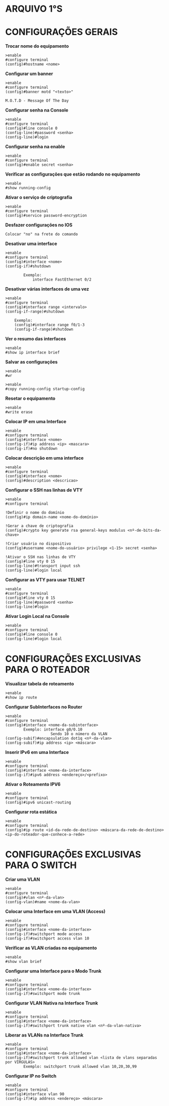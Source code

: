 # ARQUIVO 1°S

# CONFIGURAÇÕES GERAIS
**Trocar nome do equipamento**
```
>enable
#configure terminal
(config)#hostname <nome>
```

**Configurar um banner**
```
>enable
#configure terminal
(config)#banner motd "<texto>"

M.O.T.D - Message Of The Day
```

**Configurar senha na Console**
```
>enable
#configure terminal
(config)#line console 0
(config-line)#password <senha>
(config-line)#login
```

**Configurar senha na enable**
```
>enable
#configure terminal
(config)#enable secret <senha>
```

**Verificar as configurações que estão rodando no equipamento**
```
>enable
#show running-config
```

**Ativar o serviço de criptografia**
```
>enable
#configure terminal
(config)#service password-encryption
```

**Desfazer configurações no IOS**
```
Colocar "no" na frete do comando
```

**Desativar uma interface**
```
>enable
#configure terminal
(config)#interface <nome>
(config-if)#shutdown

        Exemplo:
            interface FastEthernet 0/2
```

**Desativar várias interfaces de uma vez**
```
>enable
#configure terminal
(config)#interface range <intervalo>
(config-if-range)#shutdown

    Exemplo:
    (config)#interface range f0/1-3
    (config-if-range)#shutdown
```

**Ver o resumo das interfaces**
```
>enable
#show ip interface brief
```

**Salvar as configurações**
```
>enable
#wr

>enable
#copy running-config startup-config
```

**Resetar o equipamento**
```
>enable
#write erase
```

**Colocar IP em uma Interface**
```
>enable
#configure terminal
(config)#interface <nome>
(config-if)#ip address <ip> <mascara>
(config-if)#no shutdown
```

**Colocar descrição em uma interface**
```
>enable
#configure terminal
(config)#interface <nome>
(config)#description <descricao>
```

**Configurar o SSH nas linhas de VTY**
```
>enable
#configure terminal

!Definir o nome do domínio
(config)#ip domain-name <nome-do-domínio>

!Gerar a chave de criptografia
(config)#crypto key generate rsa general-keys modulus <nº-de-bits-da-chave>

!Criar usuário no dispositivo
(config)#username <nome-do-usuário> privilege <1-15> secret <senha>

!Ativar o SSH nas linhas de VTY
(config)#line vty 0 15
(config-line)#transport input ssh
(config-line)#login local
```

**Configurar as VTY para usar TELNET**
```
>enable
#configure terminal
(config)#line vty 0 15
(config-line)#password <senha>
(config-line)#login
```

**Ativar Login Local na Console**
```
>enable
#configure terminal
(config)#line console 0
(config-line)#login local
```

# CONFIGURAÇÕES EXCLUSIVAS PARA O ROTEADOR
**Visualizar tabela de roteamento**
```
>enable
#show ip route
```

**Configurar SubInterfaces no Router**
```
>enable
#configure terminal
(config)#interface <nome-da-subinterface>
        Exemplo: interface g0/0.10
                    Sendo 10 o número da VLAN
(config-subif)#encapsulation dot1q <nº-da-vlan>
(config-subif)#ip address <ip> <máscara>
```

**Inserir IPv6 em uma Interface**
```
>enable
#configure terminal
(config)#interface <nome-da-interface>
(config-if)#ipv6 address <endereço>/<prefixo>
```

**Ativar o Roteamento IPV6**
```
>enable
#configure terminal
(config)#ipv6 unicast-routing
```

**Configurar rota estática**
```
>enable
#configure terminal
(config)#ip route <id-da-rede-de-destino> <máscara-da-rede-de-destino> <ip-do-roteador-que-conhece-a-rede>
```

# CONFIGURAÇÕES EXCLUSIVAS PARA O SWITCH
**Criar uma VLAN**
```
>enable
#configure terminal
(config)#vlan <nº-da-vlan>
(config-vlan)#name <nome-da-vlan>
```

**Colocar uma Interface em uma VLAN (Access)**
```
>enable
#configure terminal
(config)#interface <nome-da-interface>
(config-if)#switchport mode access
(config-if)#switchport access vlan 10
```

**Verificar as VLAN criadas no equipamento**
```
>enable
#show vlan brief
```

**Configurar uma Interface para o Modo Trunk**
```
>enable
#configure terminal
(config)#interface <nome-da-interface>
(config-if)#switchport mode trunk
```

**Configurar VLAN Nativa na Interface Trunk**
```
>enable
#configure terminal
(config)#interface <nome-da-interface>
(config-if)#switchport trunk native vlan <nº-da-vlan-nativa>
```

**Liberar as VLANs na Interface Trunk**
```
>enable
#configure terminal
(config)#interface <nome-da-interface>
(config-if)#switchport trunk allowed vlan <lista de vlans separadas por VÍRGULAS>
        Exemplo: switchport trunk allowed vlan 10,20,30,99
```

**Configurar IP no Switch**
```
>enable
#configure terminal
(config)#interface vlan 90
(config-if)#ip address <endereço> <máscara>
```
